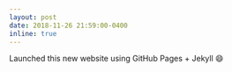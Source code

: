 ```yaml
---
layout: post
date: 2018-11-26 21:59:00-0400
inline: true
---
```


Launched this new website using GitHub Pages + Jekyll :smile:
